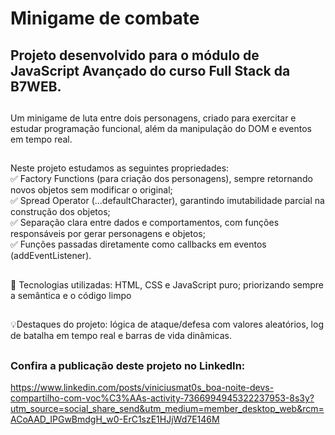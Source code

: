 # Minigame de combate
## Projeto desenvolvido para o módulo de JavaScript Avançado do curso Full Stack da B7WEB.
##
Um minigame de luta entre dois personagens, criado para exercitar e estudar programação funcional, além da manipulação do DOM e eventos em tempo real.
##
Neste projeto estudamos as seguintes propriedades:<br>
✅ Factory Functions (para criação dos personagens), sempre retornando novos objetos sem modificar o original;<br>
✅ Spread Operator (...defaultCharacter), garantindo imutabilidade parcial na construção dos objetos;<br>
✅ Separação clara entre dados e comportamentos, com funções responsáveis por gerar personagens e objetos;<br>
✅ Funções passadas diretamente como callbacks em eventos (addEventListener).<br>
##
🤖 Tecnologias utilizadas: HTML, CSS e JavaScript puro; priorizando sempre a semântica e o código limpo
##
💡Destaques do projeto: lógica de ataque/defesa com valores aleatórios, log de batalha em tempo real e barras de vida dinâmicas.
##
### Confira a publicação deste projeto no LinkedIn:
https://www.linkedin.com/posts/viniciusmat0s_boa-noite-devs-compartilho-com-voc%C3%AAs-activity-7366994945322237953-8s3y?utm_source=social_share_send&utm_medium=member_desktop_web&rcm=ACoAAD_IPGwBmdgH_w0-ErC1szE1HJjWd7E146M
